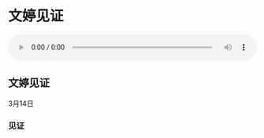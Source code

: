 # 文婷见证

<audio style="width: 100%;" preload="false" controls controlslist="nodownload"><source src="https://file.simai.life/audio/mp3/wt-jianz_210314.mp3" type="audio/mpeg">Your browser does not support the audio element.</audio>

## 文婷见证
3月14日 

### 见证